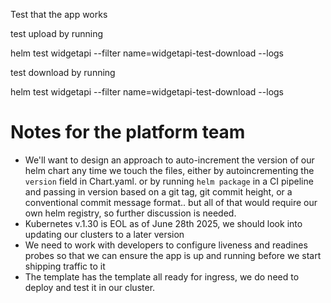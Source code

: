  Test that the app works

 test upload by running 

 helm test widgetapi --filter name=widgetapi-test-download --logs  


 test download by running

 helm test widgetapi --filter name=widgetapi-test-download --logs  



 
 # Notes for the platform team

 * We'll want to design an approach to auto-increment the version of our helm chart any time we touch the files, either by autoincrementing the `version` field in Chart.yaml. or by running `helm package` in a CI pipeline and passing in version based on a git tag, git commit height, or a conventional commit message format.. but all of that would require our own helm registry, so further discussion is needed.
 * Kubernetes v.1.30 is EOL as of June 28th 2025, we should look into updating our clusters to a later version
 * We need to work with developers to configure liveness and readines probes so that we can ensure the app is up and running before we start shipping traffic to it
 * The template has the template all ready for ingress, we do need to deploy and test it in our cluster. 